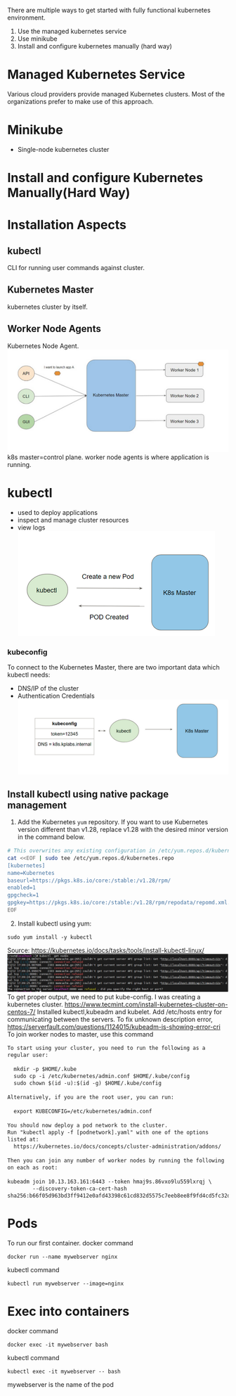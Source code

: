 There are multiple ways to get started with fully functional kubernetes environment.
1) Use the managed kubernetes service
2) Use minikube
3) Install and configure kubernetes manually (hard way)

# Managed Kubernetes Service
Various cloud providers provide managed Kubernetes clusters. Most of the organizations prefer to make use of this approach.

# Minikube
- Single-node kubernetes cluster
# Install and configure Kubernetes Manually(Hard Way)

# Installation Aspects
## kubectl
CLI for running user commands against cluster.
## Kubernetes Master
kubernetes cluster by itself.
## Worker Node Agents
Kubernetes Node Agent.
![](_resources/Pasted%20image%2020231212150841.png)
k8s master=control plane.
worker node agents is where application is running.

# kubectl
- used to deploy applications
- inspect and manage cluster resources
- view logs
![](_resources/Pasted%20image%2020231212152139.png)

### kubeconfig
To connect to the Kubernetes Master, there are two important data which kubectl needs:
- DNS/IP of the cluster
- Authentication Credentials
![](_resources/Pasted%20image%2020231212152231.png)
## Install kubectl using native package management

1) Add the Kubernetes `yum` repository. If you want to use Kubernetes version different than v1.28, replace v1.28 with the desired minor version in the command below.

```bash
# This overwrites any existing configuration in /etc/yum.repos.d/kubernetes.repo
cat <<EOF | sudo tee /etc/yum.repos.d/kubernetes.repo
[kubernetes]
name=Kubernetes
baseurl=https://pkgs.k8s.io/core:/stable:/v1.28/rpm/
enabled=1
gpgcheck=1
gpgkey=https://pkgs.k8s.io/core:/stable:/v1.28/rpm/repodata/repomd.xml.key
EOF
```
2) Install kubectl using yum:

```
sudo yum install -y kubectl
```
Source: https://kubernetes.io/docs/tasks/tools/install-kubectl-linux/
![](_resources/Pasted%20image%2020231212170946.png)
To get proper output, we need to put kube-config.
I was creating a kubernetes cluster.
https://www.tecmint.com/install-kubernetes-cluster-on-centos-7/
Installed kubectl,kubeadm and kubelet.
Add /etc/hosts entry for communicating between the servers.
To fix unknown description error,
https://serverfault.com/questions/1124015/kubeadm-is-showing-error-cri
To join worker nodes  to master, use this command



```
To start using your cluster, you need to run the following as a regular user:

  mkdir -p $HOME/.kube
  sudo cp -i /etc/kubernetes/admin.conf $HOME/.kube/config
  sudo chown $(id -u):$(id -g) $HOME/.kube/config

Alternatively, if you are the root user, you can run:

  export KUBECONFIG=/etc/kubernetes/admin.conf

You should now deploy a pod network to the cluster.
Run "kubectl apply -f [podnetwork].yaml" with one of the options listed at:
  https://kubernetes.io/docs/concepts/cluster-administration/addons/

Then you can join any number of worker nodes by running the following on each as root:

kubeadm join 10.13.163.161:6443 --token hmaj9s.86vxo9lu559lxrqj \
        --discovery-token-ca-cert-hash sha256:b66f05d963bd3ff9412e0afd43398c61cd832d5575c7eeb8ee8f9fd4cd5fc32d

```
# Pods
To run our first container.
docker command
```
docker run --name mywebserver nginx
```
kubectl command
```
kubectl run mywebserver --image=nginx
```

# Exec into containers
docker command
```
docker exec -it mywebserver bash
```
kubectl command
```
kubectl exec -it mywebserver -- bash
```
mywebserver is the name of the pod